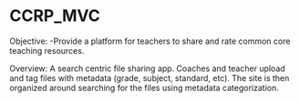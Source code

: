 CCRP_MVC
========

Objective:
-Provide a platform for teachers to share and rate common core teaching resources.

Overview:
A search centric file sharing app. Coaches and teacher upload and tag files with metadata (grade, subject, standard, etc). The site is then organized around searching for the files using metadata categorization.
